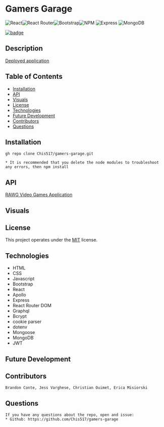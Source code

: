 # Gamers Garage
 ![React](https://img.shields.io/badge/react-%2320232a.svg?style=for-the-badge&logo=react&logoColor=%2361DAFB)![React Router](https://img.shields.io/badge/React_Router-CA4245?style=for-the-badge&logo=react-router&logoColor=white)![Bootstrap](https://img.shields.io/badge/bootstrap-%23563D7C.svg?style=for-the-badge&logo=bootstrap&logoColor=white)![NPM](https://img.shields.io/badge/NPM-%23000000.svg?style=for-the-badge&logo=npm&logoColor=white) 
 ![Express](https://img.shields.io/badge/Express.js-404D59?style=for-the-badge
) ![MongoDB](https://img.shields.io/badge/MongoDB-4EA94B?style=for-the-badge&logo=mongodb&logoColor=white)

  [![badge](https://img.shields.io/badge/License-MIT-yellow.svg)]((https://opensource.org/licenses/MIT))
  
  ## Description
    




[Deployed application](https://github.com/Chis517/gamers-garage)

  ## Table of Contents

  * [Installation](#Installation)
  * [API](#api)
  * [Visuals](#usage)
  * [License](#license)
  * [Technologies](#technologies)
  * [Future Development](#future-development)
  * [Contributors](#contributors)
  * [Questions](#questions)
 

  ## Installation
    gh repo clone Chis517/gamers-garage.git

    * It is recommended that you delete the node modules to troubleshoot any errors, then npm install

  
 ## API
[RAWG Video Games Application](https://rapidapi.com/accujazz/api/rawg-video-games-database)

 ## Visuals


  ## License
  This project operates under the [MIT](https://choosealicense.com/licenses/MIT/) license.

  ## Technologies

   * HTML
   * CSS
   * Javascript
   * Bootstrap
   * React
   * Apollo
   * Express
   * React Router DOM
   * Graphql
   * Bcrypt
   * cookie parser
   * dotenv
   * Mongoose
   * MongoDB
   * JWT
  


## Future Development


## Contributors

    Brandon Conte, Jess Varghese, Christian Ouimet, Erica Misiorski

## Questions
    If you have any questions about the repo, open and issue:
    * Github: https://github.com/Chis517/gamers-garage
